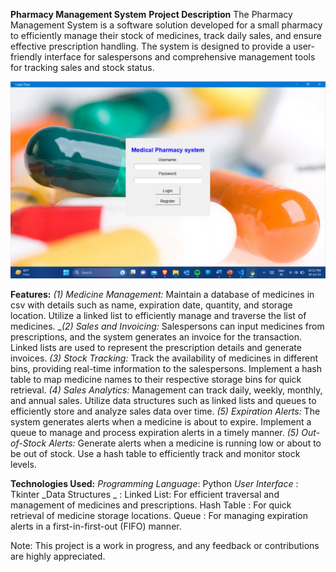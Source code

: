 **Pharmacy Management System**
**Project Description**
The Pharmacy Management System is a software solution developed for a small pharmacy to efficiently manage their stock of medicines, track daily sales, and ensure effective prescription handling. The system is designed to provide a user-friendly interface for salespersons and comprehensive management tools for tracking sales and stock status.

![Image Alt](https://github.com/anishLS3/Pharmacy-System/blob/d34ac0286e89ba8b731a41511551e7ced9920031/ProjectPharma.jpg)

**Features:**
_(1) Medicine Management:_
        Maintain a database of medicines in csv with details such as name, expiration date, quantity, and storage location.
        Utilize a linked list to efficiently manage and traverse the list of medicines.
__(2) Sales and Invoicing:_
        Salespersons can input medicines from prescriptions, and the system generates an invoice for the transaction.
        Linked lists are used to represent the prescription details and generate invoices.
_(3) Stock Tracking:_
        Track the availability of medicines in different bins, providing real-time information to the salespersons.
        Implement a hash table to map medicine names to their respective storage bins for quick retrieval.
_(4) Sales Analytics:_
        Management can track daily, weekly, monthly, and annual sales.
        Utilize data structures such as linked lists and queues to efficiently store and analyze sales data over time.
_(5) Expiration Alerts:_
        The system generates alerts when a medicine is about to expire.
        Implement a queue to manage and process expiration alerts in a timely manner.
_(5) Out-of-Stock Alerts:_
        Generate alerts when a medicine is running low or about to be out of stock.
        Use a hash table to efficiently track and monitor stock levels.

**Technologies Used:**
_Programming Language_: Python
_User Interface_      : Tkinter
_Data Structures _    :
                        Linked List: For efficient traversal and management of medicines and prescriptions.
                        Hash Table : For quick retrieval of medicine storage locations.
                        Queue      : For managing expiration alerts in a first-in-first-out (FIFO) manner.

Note:
This project is a work in progress, and any feedback or contributions are highly appreciated.
